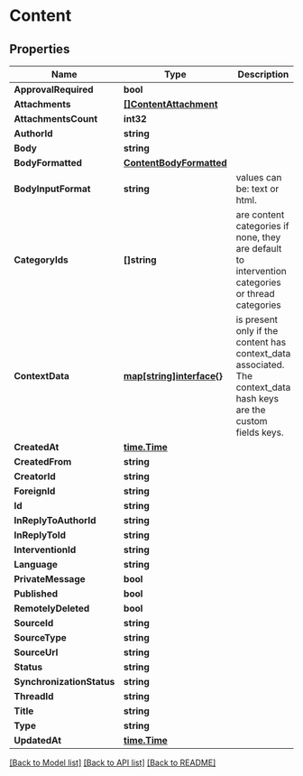 # Content

## Properties

Name | Type | Description | Notes
------------ | ------------- | ------------- | -------------
**ApprovalRequired** | **bool** |  | [optional] 
**Attachments** | [**[]ContentAttachment**](ContentAttachment.md) |  | [optional] 
**AttachmentsCount** | **int32** |  | [optional] 
**AuthorId** | **string** |  | [optional] 
**Body** | **string** |  | [optional] 
**BodyFormatted** | [**ContentBodyFormatted**](ContentBodyFormatted.md) |  | [optional] 
**BodyInputFormat** | **string** | values can be: text or html. | [optional] 
**CategoryIds** | **[]string** | are content categories if none, they are default to intervention categories or thread categories | [optional] 
**ContextData** | [**map[string]interface{}**](.md) | is present only if the content has context_data associated. The context_data hash keys are the custom fields keys. | [optional] 
**CreatedAt** | [**time.Time**](time.Time.md) |  | [optional] 
**CreatedFrom** | **string** |  | [optional] 
**CreatorId** | **string** |  | [optional] 
**ForeignId** | **string** |  | [optional] 
**Id** | **string** |  | 
**InReplyToAuthorId** | **string** |  | [optional] 
**InReplyToId** | **string** |  | [optional] 
**InterventionId** | **string** |  | [optional] 
**Language** | **string** |  | [optional] 
**PrivateMessage** | **bool** |  | [optional] 
**Published** | **bool** |  | [optional] 
**RemotelyDeleted** | **bool** |  | [optional] 
**SourceId** | **string** |  | [optional] 
**SourceType** | **string** |  | [optional] 
**SourceUrl** | **string** |  | [optional] 
**Status** | **string** |  | [optional] 
**SynchronizationStatus** | **string** |  | [optional] 
**ThreadId** | **string** |  | [optional] 
**Title** | **string** |  | [optional] 
**Type** | **string** |  | [optional] 
**UpdatedAt** | [**time.Time**](time.Time.md) |  | [optional] 

[[Back to Model list]](../README.md#documentation-for-models) [[Back to API list]](../README.md#documentation-for-api-endpoints) [[Back to README]](../README.md)


